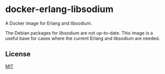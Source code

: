 # docker-erlang-libsodium

A Docker image for Erlang and libsodium.

The Debian packages for libsodium are not up-to-date. This image is a useful
base for cases where the current Erlang and libsodium are needed.

## License

[MIT](http://opensource.org/licenses/MIT)
